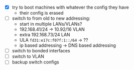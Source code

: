 - [x] try to boot machines with whatever the config they have
  - their config is erased
- [ ] switch to from old to new addressing:
  - start in multiple LANs/VLANs?
  - 192.168.41/24 -> 10.92/16 VLAN
  - extra 192.168.73/24 LAN
  - ULA `fd31:e17c:f07f:1::/64` -> ??
  - ip based addressing -> DNS based addressing
- [ ] switch to bonded interfaces
- [ ] switch to VLAN
- [ ] backup switch configs

